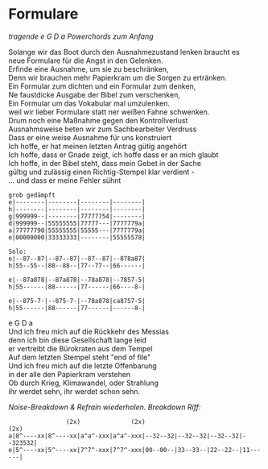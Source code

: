 # Formulare

*tragende e G D a Powerchords zum Anfang*

Solange wir das Boot durch den Ausnahmezustand lenken braucht es  
neue Formulare für die Angst in den Gelenken.  
Erfinde eine Ausnahme, um sie zu beschränken,  
Denn wir brauchen mehr Papierkram um die Sorgen zu ertränken.  
Ein Formular zum dichten und ein Formular zum denken,  
Ne faustdicke Ausgabe der Bibel zum verschenken,  
Ein Formular um das Vokabular mal umzulenken.  
weil wir lieber Formulare statt ner weißen Fahne schwenken.  
Drum noch eine Maßnahme gegen den Kontrollverlust  
Ausnahmsweise beten wir zum Sachbearbeiter Verdruss  
Dass er eine weise Ausnahme für uns konstruiert  
Ich hoffe, er hat meinen letzten Antrag gütig angehört  
Ich hoffe, dass er Gnade zeigt, ich hoffe dass er an mich glaubt  
Ich hoffe, in der Bibel steht, dass mein Gebet in der Sache  
gültig und zulässig einen Richtig-Stempel klar verdient -  
... und dass er meine Fehler sühnt


```
grob gedämpft
e|--------|--------|--------|--------|
h|--------|--------|--------|--------|
g|999999--|--------|77777754|--------|
d|999999--|55555555|77777---|7777779a|
a|77777790|55555555|55555---|7777779a|
e|00000000|33333333|--------|55555578|
```

```
Solo:
e|--87--87|--87--87|--87--87|--878a87|
h|55--55--|88--88--|77--77--|66------|

e|--87a878|--87a878|--78a878|--7857-5|
h|55------|88------|77------|66----8-|

e|--875-7-|--875-7-|--78a878|ca8757-5|
h|55------|88------|77------|------8-|
```

e	G	D	a  
Und ich freu mich auf die Rückkehr des Messias  
denn ich bin diese Gesellschaft lange leid  
er vertreibt die Bürokraten aus dem Tempel  
Auf dem letzten Stempel steht "end of file"  
Und ich freu mich auf die letzte Offenbarung  
in der alle den Papierkram verstehen  
Ob durch Krieg, Klimawandel, oder Strahlung  
ihr werdet sehn, ihr werdet schon sehn.

*Noise-Breakdown & Refrain wiederholen. Breakdown Riff:*

```
                (2x)              (2x)                                (2x)
a|8^----xx|8^----xx|a^a^-xxx|a^a^-xxx|--32--32|--32--32|--32--32|--323532|
e|5^----xx|5^----xx|7^7^-xxx|7^7^-xxx|00--00--|33--33--|22--22--|11------|
```

